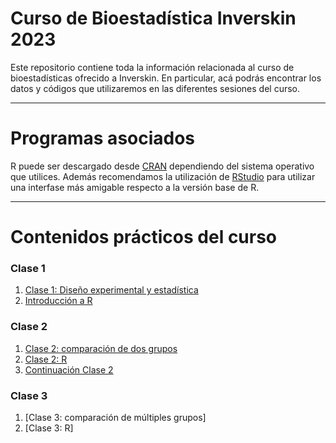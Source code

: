 # Curso de Bioestadística Inverskin 2023

Este repositorio contiene toda la información relacionada al curso de bioestadísticas ofrecido a Inverskin. En particular, acá podrás encontrar los datos y códigos que utilizaremos en las diferentes sesiones del curso.

---

# Programas asociados

R puede ser descargado desde [CRAN](https://cran.r-project.org/) dependiendo del sistema operativo que utilices.
Además recomendamos la utilización de [RStudio](https://www.rstudio.com/products/rstudio/download/) para utilizar una interfase más amigable respecto a la versión base de R.

---
# Contenidos prácticos del curso
### Clase 1
1. [Clase 1: Diseño experimental y estadística](https://github.com/BioCastaneda/Inversink/blob/main/archivos/Clase1.pdf)
2. [Introducción a R](Intro_R.R)
### Clase 2
1. [Clase 2: comparación de dos grupos](https://github.com/BioCastaneda/Inverskin/blob/main/archivos/Clase2.pdf)
2. [Clase 2: R](https://github.com/BioCastaneda/Inverskin/blob/main/Clase_2.md)
3. [Continuación Clase 2](https://github.com/BioCastaneda/Inverskin/blob/main/Clase2_pt2.md)
### Clase 3
1. [Clase 3: comparación de múltiples grupos]
2. [Clase 3: R]

